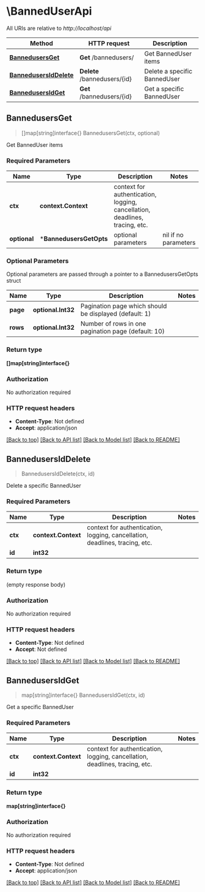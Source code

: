 # \BannedUserApi

All URIs are relative to *http://localhost/api*

Method | HTTP request | Description
------------- | ------------- | -------------
[**BannedusersGet**](BannedUserApi.md#BannedusersGet) | **Get** /bannedusers/ | Get BannedUser items
[**BannedusersIdDelete**](BannedUserApi.md#BannedusersIdDelete) | **Delete** /bannedusers/{id} | Delete a specific BannedUser
[**BannedusersIdGet**](BannedUserApi.md#BannedusersIdGet) | **Get** /bannedusers/{id} | Get a specific BannedUser



## BannedusersGet

> []map[string]interface{} BannedusersGet(ctx, optional)

Get BannedUser items

### Required Parameters


Name | Type | Description  | Notes
------------- | ------------- | ------------- | -------------
**ctx** | **context.Context** | context for authentication, logging, cancellation, deadlines, tracing, etc.
 **optional** | ***BannedusersGetOpts** | optional parameters | nil if no parameters

### Optional Parameters

Optional parameters are passed through a pointer to a BannedusersGetOpts struct


Name | Type | Description  | Notes
------------- | ------------- | ------------- | -------------
 **page** | **optional.Int32**| Pagination page which should be displayed (default: 1) | 
 **rows** | **optional.Int32**| Number of rows in one pagination page (default: 10) | 

### Return type

**[]map[string]interface{}**

### Authorization

No authorization required

### HTTP request headers

- **Content-Type**: Not defined
- **Accept**: application/json

[[Back to top]](#) [[Back to API list]](../README.md#documentation-for-api-endpoints)
[[Back to Model list]](../README.md#documentation-for-models)
[[Back to README]](../README.md)


## BannedusersIdDelete

> BannedusersIdDelete(ctx, id)

Delete a specific BannedUser

### Required Parameters


Name | Type | Description  | Notes
------------- | ------------- | ------------- | -------------
**ctx** | **context.Context** | context for authentication, logging, cancellation, deadlines, tracing, etc.
**id** | **int32**|  | 

### Return type

 (empty response body)

### Authorization

No authorization required

### HTTP request headers

- **Content-Type**: Not defined
- **Accept**: Not defined

[[Back to top]](#) [[Back to API list]](../README.md#documentation-for-api-endpoints)
[[Back to Model list]](../README.md#documentation-for-models)
[[Back to README]](../README.md)


## BannedusersIdGet

> map[string]interface{} BannedusersIdGet(ctx, id)

Get a specific BannedUser

### Required Parameters


Name | Type | Description  | Notes
------------- | ------------- | ------------- | -------------
**ctx** | **context.Context** | context for authentication, logging, cancellation, deadlines, tracing, etc.
**id** | **int32**|  | 

### Return type

**map[string]interface{}**

### Authorization

No authorization required

### HTTP request headers

- **Content-Type**: Not defined
- **Accept**: application/json

[[Back to top]](#) [[Back to API list]](../README.md#documentation-for-api-endpoints)
[[Back to Model list]](../README.md#documentation-for-models)
[[Back to README]](../README.md)

